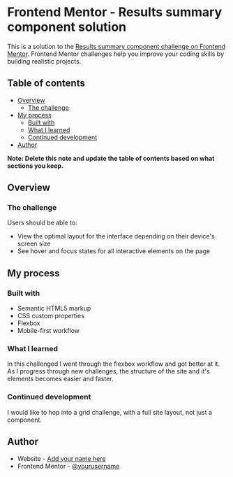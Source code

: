 # Frontend Mentor - Results summary component solution

This is a solution to the [Results summary component challenge on Frontend Mentor](https://www.frontendmentor.io/challenges/results-summary-component-CE_K6s0maV). Frontend Mentor challenges help you improve your coding skills by building realistic projects. 

## Table of contents

- [Overview](#overview)
  - [The challenge](#the-challenge)
- [My process](#my-process)
  - [Built with](#built-with)
  - [What I learned](#what-i-learned)
  - [Continued development](#continued-development)
- [Author](#author)

**Note: Delete this note and update the table of contents based on what sections you keep.**

## Overview

### The challenge

Users should be able to:

- View the optimal layout for the interface depending on their device's screen size
- See hover and focus states for all interactive elements on the page


## My process

### Built with

- Semantic HTML5 markup
- CSS custom properties
- Flexbox
- Mobile-first workflow

### What I learned

In this challenged I went through the flexbox workflow and got better at it. As I progress through new challenges, the structure of the site and it's elements becomes easier and faster.

### Continued development

I would like to hop into a grid challenge, with a full site layout, not just a component.

## Author

- Website - [Add your name here](https://www.mynorzuniga.myportfolio.com)
- Frontend Mentor - [@yourusername](https://www.frontendmentor.io/profile/mynorzs)

